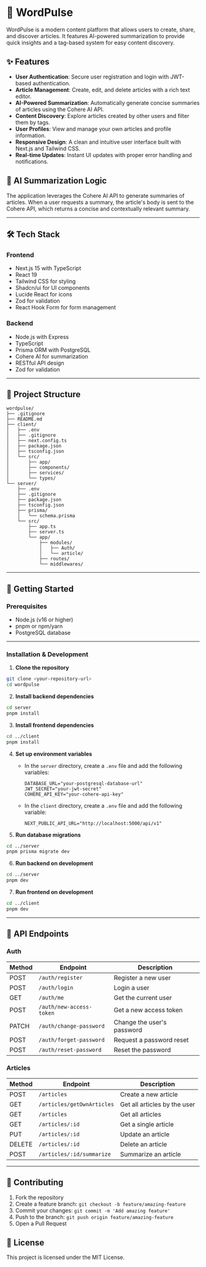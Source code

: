 # 📝 WordPulse

WordPulse is a modern content platform that allows users to create, share, and discover articles. It features AI-powered summarization to provide quick insights and a tag-based system for easy content discovery.

## ✨ Features

- **User Authentication**: Secure user registration and login with JWT-based authentication.
- **Article Management**: Create, edit, and delete articles with a rich text editor.
- **AI-Powered Summarization**: Automatically generate concise summaries of articles using the Cohere AI API.
- **Content Discovery**: Explore articles created by other users and filter them by tags.
- **User Profiles**: View and manage your own articles and profile information.
- **Responsive Design**: A clean and intuitive user interface built with Next.js and Tailwind CSS.
- **Real-time Updates**: Instant UI updates with proper error handling and notifications.

## 🤖 AI Summarization Logic

The application leverages the Cohere AI API to generate summaries of articles. When a user requests a summary, the article's body is sent to the Cohere API, which returns a concise and contextually relevant summary.

---

## 🛠️ Tech Stack

### Frontend

- Next.js 15 with TypeScript
- React 19
- Tailwind CSS for styling
- Shadcn/ui for UI components
- Lucide React for icons
- Zod for validation
- React Hook Form for form management

### Backend

- Node.js with Express
- TypeScript
- Prisma ORM with PostgreSQL
- Cohere AI for summarization
- RESTful API design
- Zod for validation

---

## 📁 Project Structure

```
wordpulse/
├── .gitignore
├── README.md
├── client/
│   ├── .env
│   ├── .gitignore
│   ├── next.config.ts
│   ├── package.json
│   ├── tsconfig.json
│   └── src/
│       ├── app/
│       ├── components/
│       ├── services/
│       └── types/
└── server/
    ├── .env
    ├── .gitignore
    ├── package.json
    ├── tsconfig.json
    ├── prisma/
    │   └── schema.prisma
    └── src/
        ├── app.ts
        ├── server.ts
        └── app/
            ├── modules/
            │   ├── Auth/
            │   └── article/
            ├── routes/
            └── middlewares/
```

---

## 🚀 Getting Started

### Prerequisites

- Node.js (v16 or higher)
- pnpm or npm/yarn
- PostgreSQL database

---

### Installation & Development

1. **Clone the repository**

```bash
git clone <your-repository-url>
cd wordpulse
```

2. **Install backend dependencies**

```bash
cd server
pnpm install
```

3. **Install frontend dependencies**

```bash
cd ../client
pnpm install
```

4. **Set up environment variables**

   - In the `server` directory, create a `.env` file and add the following variables:
     ```
     DATABASE_URL="your-postgresql-database-url"
     JWT_SECRET="your-jwt-secret"
     COHERE_API_KEY="your-cohere-api-key"
     ```
   - In the `client` directory, create a `.env` file and add the following variable:
     ```
     NEXT_PUBLIC_API_URL="http://localhost:5000/api/v1"
     ```

5. **Run database migrations**

```bash
cd ../server
pnpm prisma migrate dev
```

6. **Run backend on development**

```bash
cd ../server
pnpm dev
```

7. **Run frontend on development**

```bash
cd ../client
pnpm dev
```

---

## 🔌 API Endpoints

### Auth

| Method | Endpoint             | Description                |
| ------ | -------------------- | -------------------------- |
| POST   | `/auth/register`     | Register a new user        |
| POST   | `/auth/login`        | Login a user               |
| GET    | `/auth/me`           | Get the current user       |
| POST   | `/auth/new-access-token` | Get a new access token     |
| PATCH  | `/auth/change-password` | Change the user's password |
| POST   | `/auth/forget-password` | Request a password reset   |
| POST   | `/auth/reset-password` | Reset the password         |

### Articles

| Method  | Endpoint               | Description                   |
| ------- | ---------------------- | ----------------------------- |
| POST    | `/articles`            | Create a new article          |
| GET     | `/articles/getOwnArticles` | Get all articles by the user  |
| GET     | `/articles`            | Get all articles              |
| GET     | `/articles/:id`        | Get a single article          |
| PUT     | `/articles/:id`        | Update an article             |
| DELETE  | `/articles/:id`        | Delete an article             |
| POST    | `/articles/:id/summarize` | Summarize an article          |

---

## 🤝 Contributing

1. Fork the repository
2. Create a feature branch: `git checkout -b feature/amazing-feature`
3. Commit your changes: `git commit -m 'Add amazing feature'`
4. Push to the branch: `git push origin feature/amazing-feature`
5. Open a Pull Request

## 📝 License

This project is licensed under the MIT License.